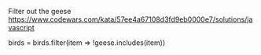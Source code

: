 Filter out the geese
https://www.codewars.com/kata/57ee4a67108d3fd9eb0000e7/solutions/javascript

birds  = birds.filter(item => !geese.includes(item))